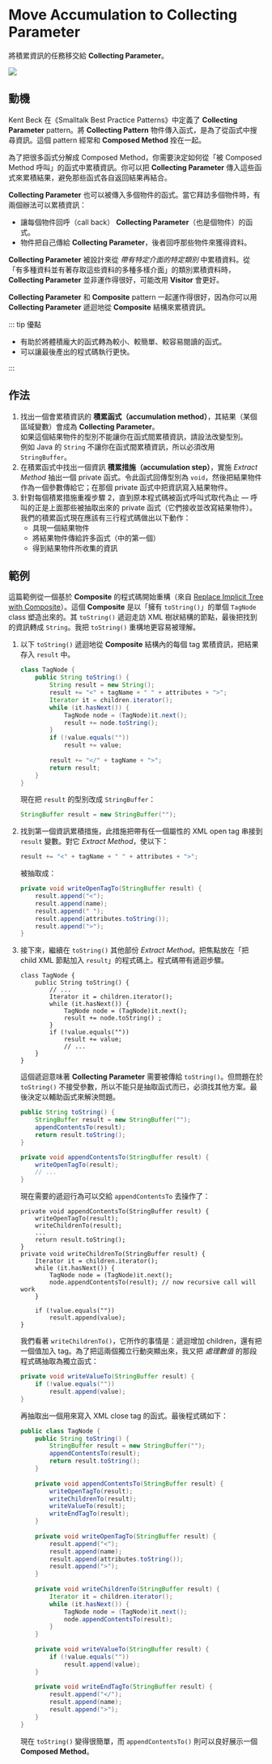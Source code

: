# Move Accumulation to Collecting Parameter

將積累資訊的任務移交給 **Collecting Parameter**。

![](../assets/fig/10.1.0.jpg)


## 動機

Kent Beck 在《Smalltalk Best Practice Patterns》中定義了 **Collecting Parameter** pattern。將 **Collecting Pattern** 物件傳入函式，是為了從函式中搜尋資訊。這個 pattern 經常和 **Composed Method** 拴在一起。

為了把很多函式分解成 Composed Method，你需要決定如何從「被 Composed Method 呼叫」的函式中累積資訊。你可以把 **Collecting Parameter** 傳入這些函式來累積結果，避免那些函式各自返回結果再結合。

**Collecting Parameter** 也可以被傳入多個物件的函式。當它拜訪多個物件時，有兩個辦法可以累積資訊：
- 讓每個物件回呼（call back） **Collecting Parameter**（也是個物件）的函式。
- 物件把自己傳給 **Collecting Parameter**，後者回呼那些物件來獲得資料。

**Collecting Parameter** 被設計來從 *帶有特定介面的特定類別* 中累積資料。從「有多種資料並有著存取這些資料的多種多樣介面」的類別累積資料時，**Collecting Parameter** 並非運作得很好，可能改用 **Visitor** 會更好。

**Collecting Parameter** 和 **Composite** pattern 一起運作得很好，因為你可以用 **Collecting Parameter** 遞迴地從 **Composite** 結構來累積資訊。

::: tip 優點
- 有助於將體積龐大的函式轉為較小、較簡單、較容易閱讀的函式。
- 可以讓最後產出的程式碼執行更快。

:::


## 作法

1. 找出一個會累積資訊的 **積累函式（accumulation method）**，其結果（某個區域變數）會成為 **Collecting Parameter**。<br>
    如果這個結果物件的型別不能讓你在函式間累積資訊，請設法改變型別。<br>
    例如 Java 的 `String` 不讓你在函式間累積資訊，所以必須改用 `StringBuffer`。
2. 在積累函式中找出一個資訊 **積累措施（accumulation step）**，實施 *Extract Method* 抽出一個 private 函式。令此函式回傳型別為 `void`，然後把結果物件作為一個參數傳給它；在那個 private 函式中把資訊寫入結果物件。
3. 針對每個積累措施重複步驟 2，直到原本程式碼被函式呼叫式取代為止 — 呼叫的正是上面那些被抽取出來的 private 函式（它們接收並改寫結果物件）。<br>
    我們的積累函式現在應該有三行程式碼做出以下動作：
    - 具現一個結果物件
    - 將結果物件傳給許多函式（中的第一個）
    - 得到結果物件所收集的資訊


## 範例

這篇範例從一個基於 **Composite** 的程式碼開始重構（來自 [Replace Implicit Tree with Composite](../ch7/replace-implicit-tree-with-composite.md)）。這個 **Composite** 是以「擁有 `toString()`」的單個 `TagNode` class 塑造出來的。其 `toString()` 遞迴走訪 XML 樹狀結構的節點，最後把找到的資訊轉成 `String`。我把 `toString()` 重構地更容易被理解。

1. 以下 `toString()` 遞迴地從 **Composite** 結構內的每個 tag 累積資訊，把結果存入 `result` 中。
    ```java
    class TagNode {
        public String toString() { 
            String result = new String(); 
            result += "<" + tagName + " " + attributes + ">"; 
            Iterator it = children.iterator(); 
            while (it.hasNext()) { 
                TagNode node = (TagNode)it.next(); 
                result += node.toString(); 
            } 
            if (!value.equals("")) 
                result += value; 
            
            result += "</" + tagName + ">"; 
            return result; 
        }
    }
    ```
    現在把 `result` 的型別改成 `StringBuffer`：
    ```java
    StringBuffer result = new StringBuffer("");
    ```
2. 找到第一個資訊累積措施，此措施把帶有任一個屬性的 XML open tag 串接到 `result` 變數。對它 *Extract Method*，使以下：
    ```java
    result += "<" + tagName + " " + attributes + ">";
    ```
    被抽取成：
    ```java
    private void writeOpenTagTo(StringBuffer result) { 
        result.append("<"); 
        result.append(name); 
        result.append(" ");
        result.append(attributes.toString()); 
        result.append(">"); 
    }
    ```
3. 接下來，繼續在 `toString()` 其他部份 *Extract Method*。把焦點放在「把 child XML 節點加入 `result`」的程式碼上。程式碼帶有遞迴步驟。

    ```java{7}
    class TagNode {
        public String toString() {
            // ...
            Iterator it = children.iterator();
            while (it.hasNext()) { 
                TagNode node = (TagNode)it.next(); 
                result += node.toString() ; 
            } 
            if (!value.equals("")) 
                result += value; 
                // ... 
        }
    }
    ```

    這個遞迴意味著 **Collecting Parameter** 需要被傳給 `toString()`。但問題在於 `toString()` 不接受參數，所以不能只是抽取函式而已，必須找其他方案。最後決定以輔助函式來解決問題。

    ```java
    public String toString() { 
        StringBuffer result = new StringBuffer(""); 
        appendContentsTo(result); 
        return result.toString(); 
    } 
    
    private void appendContentsTo(StringBuffer result) { 
        writeOpenTagTo(result); 
        // ... 
    }
    ```

    現在需要的遞迴行為可以交給 `appendContentsTo` 去操作了：

    ```java{3,11,15}
    private void appendContentsTo(StringBuffer result) { 
        writeOpenTagTo(result); 
        writeChildrenTo(result); 
        ... 
        return result.toString(); 
    } 
    private void writeChildrenTo(StringBuffer result) { 
        Iterator it = children.iterator(); 
        while (it.hasNext()) { 
            TagNode node = (TagNode)it.next(); 
            node.appendContentsTo(result); // now recursive call will work 
        } 
        
        if (!value.equals("")) 
            result.append(value); 
    }
    ```

    我們看著 `writeChildrenTo()`，它所作的事情是：遞迴增加 children，還有把一個值加入 tag。為了把這兩個獨立行動突顯出來，我又把 *處理數值* 的那段程式碼抽取為獨立函式：

    ```java
    private void writeValueTo(StringBuffer result) { 
        if (!value.equals("")) 
            result.append(value); 
    }
    ```

    再抽取出一個用來寫入 XML close tag 的函式。最後程式碼如下：

    ```java
    public class TagNode {
        public String toString() { 
            StringBuffer result = new StringBuffer(""); 
            appendContentsTo(result); 
            return result.toString(); 
        } 
        
        private void appendContentsTo(StringBuffer result) { 
            writeOpenTagTo(result); 
            writeChildrenTo(result); 
            writeValueTo(result);
            writeEndTagTo(result); 
        } 
        
        private void writeOpenTagTo(StringBuffer result) { 
            result.append("<"); 
            result.append(name); 
            result.append(attributes.toString()); 
            result.append(">"); 
        } 
        
        private void writeChildrenTo(StringBuffer result) { 
            Iterator it = children.iterator(); 
            while (it.hasNext()) { 
                TagNode node = (TagNode)it.next(); 
                node.appendContentsTo(result); 
            } 
        } 
        
        private void writeValueTo(StringBuffer result) { 
            if (!value.equals("")) 
                result.append(value); 
        } 
        
        private void writeEndTagTo(StringBuffer result) { 
            result.append("</"); 
            result.append(name); 
            result.append(">");
        }
    }
    ```

    現在 `toString()` 變得很簡單，而 `appendContentsTo()` 則可以良好展示一個 **Composed Method**。
